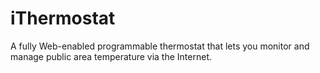 # iThermostat

A fully Web-enabled programmable thermostat that lets you monitor and manage public area temperature via the Internet.
